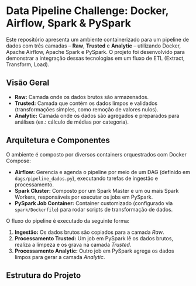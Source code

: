 # Data Pipeline Challenge: Docker, Airflow, Spark & PySpark

Este repositório apresenta um ambiente containerizado para um pipeline de dados com três camadas – **Raw**, **Trusted** e **Analytic** – utilizando Docker, Apache Airflow, Apache Spark e PySpark. O projeto foi desenvolvido para demonstrar a integração dessas tecnologias em um fluxo de ETL (Extract, Transform, Load).

## Visão Geral

- **Raw:** Camada onde os dados brutos são armazenados.
- **Trusted:** Camada que contém os dados limpos e validados (transformações simples, como remoção de valores nulos).
- **Analytic:** Camada onde os dados são agregados e preparados para análises (ex.: cálculo de médias por categoria).

## Arquitetura e Componentes

O ambiente é composto por diversos containers orquestrados com Docker Compose:

- **Airflow:** Gerencia e agenda o pipeline por meio de um DAG (definido em `dags/pipeline_dados.py`), executando tarefas de ingestão e processamento.
- **Spark Cluster:** Composto por um Spark Master e um ou mais Spark Workers, responsáveis por executar os jobs em PySpark.
- **PySpark Job Container:** Container customizado (configurado via `spark/Dockerfile`) para rodar scripts de transformação de dados.

O fluxo do pipeline é executado da seguinte forma:
1. **Ingestão:** Os dados brutos são copiados para a camada *Raw*.
2. **Processamento Trusted:** Um job em PySpark lê os dados brutos, realiza a limpeza e os grava na camada *Trusted*.
3. **Processamento Analytic:** Outro job em PySpark agrega os dados limpos para gerar a camada *Analytic*.

## Estrutura do Projeto


